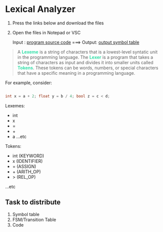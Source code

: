 # Lexical Analyzer


1. Press the links below and download the files
2. Open the files in Notepad or VSC 

	    				
	Input : [program source code](https://drive.google.com/file/d/1ES7oFvLA2uSb91zWPLaDPO4KUjbpo2cm/view)  ===> Output:   [output symbol table](https://drive.google.com/file/d/1SDI_dCKG0TRyaVEPeDchNJ58pNFgQr72/view)

>A <span style="color: #34DFA8"><b>Lexeme</b></span> is a string of characters that is a lowest-level syntatic unit in the programming language. The <span style="color: #34DFA8"><b>Lexer</b></span> is a program that takes a string of characters as input and divides it into smaller units called <span style="color: #34DFA8"><b>Tokens</b></span>. These tokens can be words, numbers, or special characters that have a specific meaning in a programming language. 

For example, consider: 

```c

int x = a + 2; float y = b / 4; bool z = c < d;

```
Lexemes: 
- int
- x
- = 
- \+ 
- a
...etc

Tokens: 
- int (KEYWORD)
- x (IDENTIFIER)
- = (ASSIGN)
-  \+ (ARITH_OP)
- \> (REL_OP)

...etc



## Task to distribute

1. Symbol table
2. FSM/Transition Table
3. Code